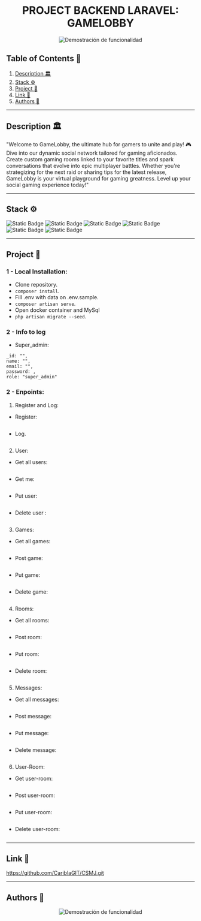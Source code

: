 <h1 align="center"> PROJECT BACKEND LARAVEL: GAMELOBBY </h1>

<p align="center">
  <img src="./public/img/title_Readme.gif" alt="Demostración de funcionalidad">
</p>





## Table of Contents :file_folder:

1. [Description :classical_building:](#description-classical_building)
2. [Stack :gear:](#stack-gear)
3. [Project :open_book:](#Project-open_book)
4. [Link :dart:](#link-dart)
5. [Authors :wave:](#author-wave)


---

## Description :classical_building:

"Welcome to GameLobby, the ultimate hub for gamers to unite and play! 🎮 Dive into our dynamic social network tailored for gaming aficionados. Create custom gaming rooms linked to your favorite titles and spark conversations that evolve into epic multiplayer battles. Whether you're strategizing for the next raid or sharing tips for the latest release, GameLobby is your virtual playground for gaming greatness. Level up your social gaming experience today!"

---

## Stack :gear:

![Static Badge](https://img.shields.io/badge/Laravel-red?style=for-the-badge) ![Static Badge](https://img.shields.io/badge/PHP-lightblue?style=for-the-badge) ![Static Badge](https://img.shields.io/badge/MYSQL-blue?style=for-the-badge) ![Static Badge](https://img.shields.io/badge/DOCKER-blue?style=for-the-badge) ![Static Badge](https://img.shields.io/badge/GIT-orange?style=for-the-badge) ![Static Badge](https://img.shields.io/badge/GITHUB-black?style=for-the-badge)

---

## Project :open_book:



### 1 - Local Installation:

- Clone repository.
- `composer install`.
- Fill .env with data on .env.sample.
- `composer artisan serve`.
- Open docker container and MySql
- `php artisan migrate --seed`.


### 2 - Info to log

- Super_admin:
```
_id: "",
name: "",
email: "",
password: ,
role: "super_admin"
```



### 2 - Enpoints:

1. Register and Log:

- Register:



<image src="" alt="">

- Log.




<image src="" alt="">


2. User:

- Get all users:

<image src="" alt="">

- Get me:

<image src="" alt="">

- Put user:

<image src="" alt="">

- Delete user :

<image src="" alt="">


3. Games:

- Get all games:

<image src="" alt="">

- Post game:

<image src="" alt="">

- Put game:

<image src="" alt="">

- Delete game:

<image src="" alt="">


4. Rooms:

- Get all rooms:

<image src="" alt="">

- Post room:

<image src="" alt="">

- Put room:

<image src="" alt="">

- Delete room:

<image src="" alt="">


5. Messages:

- Get all messages: 

<image src="" alt="">

- Post message:

<image src="" alt="">

- Put message:

<image src="" alt="">

- Delete message:

<image src="" alt="">


6. User-Room:

- Get user-room:

<image src="" alt="">

- Post user-room:

<image src="" alt="">

- Put user-room:

<image src="" alt="">

- Delete user-room: 

<image src="" alt="">

---

## Link :dart:

https://github.com/CariblaGIT/CSMJ.git


---

## Authors :wave:

<p align="center">
  <img src="./public/img/team_Readme.gif" alt="Demostración de funcionalidad">
</p>

